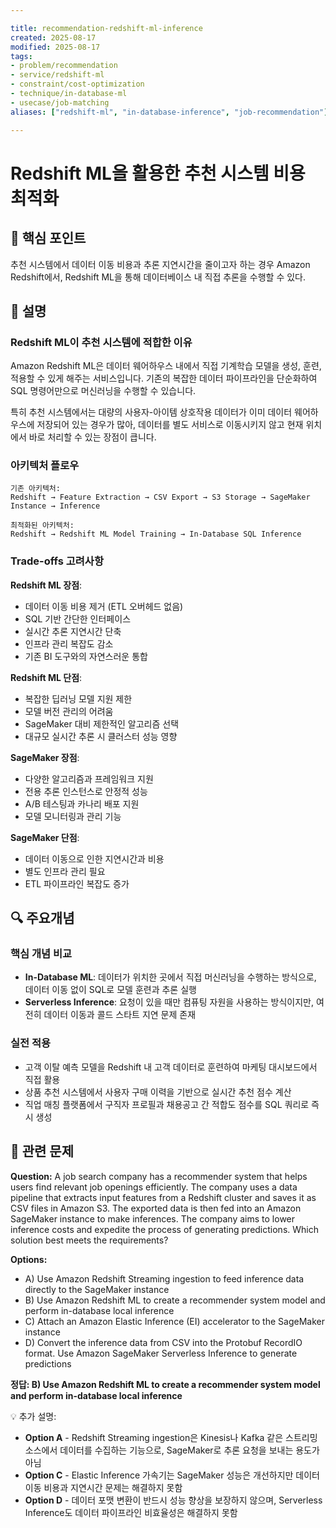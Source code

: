 ```yaml
---

title: recommendation-redshift-ml-inference
created: 2025-08-17
modified: 2025-08-17
tags:
- problem/recommendation
- service/redshift-ml
- constraint/cost-optimization
- technique/in-database-ml
- usecase/job-matching
aliases: ["redshift-ml", "in-database-inference", "job-recommendation"]

---
```


# Redshift ML을 활용한 추천 시스템 비용 최적화

## 🎯 핵심 포인트

추천 시스템에서 데이터 이동 비용과 추론 지연시간을 줄이고자 하는 경우 Amazon Redshift에서, Redshift ML을 통해 데이터베이스 내 직접 추론을 수행할 수 있다.

## 📝 설명

### Redshift ML이 추천 시스템에 적합한 이유

Amazon Redshift ML은 데이터 웨어하우스 내에서 직접 기계학습 모델을 생성, 훈련, 적용할 수 있게 해주는 서비스입니다. 기존의 복잡한 데이터 파이프라인을 단순화하여 SQL 명령어만으로 머신러닝을 수행할 수 있습니다.

특히 추천 시스템에서는 대량의 사용자-아이템 상호작용 데이터가 이미 데이터 웨어하우스에 저장되어 있는 경우가 많아, 데이터를 별도 서비스로 이동시키지 않고 현재 위치에서 바로 처리할 수 있는 장점이 큽니다.

### 아키텍처 플로우

```
기존 아키텍처:
Redshift → Feature Extraction → CSV Export → S3 Storage → SageMaker Instance → Inference

최적화된 아키텍처:
Redshift → Redshift ML Model Training → In-Database SQL Inference
```

### Trade-offs 고려사항

**Redshift ML 장점**:
- 데이터 이동 비용 제거 (ETL 오버헤드 없음)
- SQL 기반 간단한 인터페이스
- 실시간 추론 지연시간 단축
- 인프라 관리 복잡도 감소
- 기존 BI 도구와의 자연스러운 통합

**Redshift ML 단점**:
- 복잡한 딥러닝 모델 지원 제한
- 모델 버전 관리의 어려움
- SageMaker 대비 제한적인 알고리즘 선택
- 대규모 실시간 추론 시 클러스터 성능 영향

**SageMaker 장점**:
- 다양한 알고리즘과 프레임워크 지원
- 전용 추론 인스턴스로 안정적 성능
- A/B 테스팅과 카나리 배포 지원
- 모델 모니터링과 관리 기능

**SageMaker 단점**:
- 데이터 이동으로 인한 지연시간과 비용
- 별도 인프라 관리 필요
- ETL 파이프라인 복잡도 증가

## 🔍 주요개념

### 핵심 개념 비교

- **In-Database ML**: 데이터가 위치한 곳에서 직접 머신러닝을 수행하는 방식으로, 데이터 이동 없이 SQL로 모델 훈련과 추론 실행
- **Serverless Inference**: 요청이 있을 때만 컴퓨팅 자원을 사용하는 방식이지만, 여전히 데이터 이동과 콜드 스타트 지연 문제 존재

### 실전 적용

- 고객 이탈 예측 모델을 Redshift 내 고객 데이터로 훈련하여 마케팅 대시보드에서 직접 활용
- 상품 추천 시스템에서 사용자 구매 이력을 기반으로 실시간 추천 점수 계산
- 직업 매칭 플랫폼에서 구직자 프로필과 채용공고 간 적합도 점수를 SQL 쿼리로 즉시 생성

## 📝 관련 문제

**Question:** A job search company has a recommender system that helps users find relevant job openings efficiently. The company uses a data pipeline that extracts input features from a Redshift cluster and saves it as CSV files in Amazon S3. The exported data is then fed into an Amazon SageMaker instance to make inferences. The company aims to lower inference costs and expedite the process of generating predictions. Which solution best meets the requirements?

**Options:**

- A) Use Amazon Redshift Streaming ingestion to feed inference data directly to the SageMaker instance
- B) Use Amazon Redshift ML to create a recommender system model and perform in-database local inference
- C) Attach an Amazon Elastic Inference (EI) accelerator to the SageMaker instance
- D) Convert the inference data from CSV into the Protobuf RecordIO format. Use Amazon SageMaker Serverless Inference to generate predictions

**정답: B) Use Amazon Redshift ML to create a recommender system model and perform in-database local inference**

💡 추가 설명:

- **Option A** - Redshift Streaming ingestion은 Kinesis나 Kafka 같은 스트리밍 소스에서 데이터를 수집하는 기능으로, SageMaker로 추론 요청을 보내는 용도가 아님
- **Option C** - Elastic Inference 가속기는 SageMaker 성능은 개선하지만 데이터 이동 비용과 지연시간 문제는 해결하지 못함
- **Option D** - 데이터 포맷 변환이 반드시 성능 향상을 보장하지 않으며, Serverless Inference도 데이터 파이프라인 비효율성은 해결하지 못함